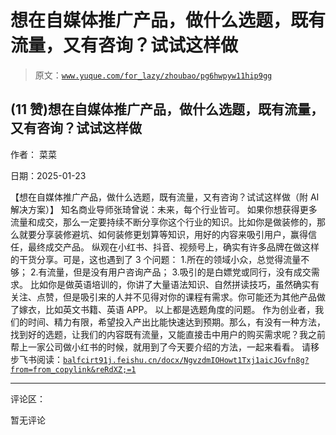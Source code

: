 # 想在自媒体推广产品，做什么选题，既有流量，又有咨询？试试这样做

> 原文：[`www.yuque.com/for_lazy/zhoubao/pg6hwpyw11hip9gg`](https://www.yuque.com/for_lazy/zhoubao/pg6hwpyw11hip9gg)

## (11 赞)想在自媒体推广产品，做什么选题，既有流量，又有咨询？试试这样做

作者： 菜菜

日期：2025-01-23

【想在自媒体推广产品，做什么选题，既有流量，又有咨询？试试这样做（附 AI 解决方案）】 知名商业导师张琦曾说：未来，每个行业皆可。
如果你想获得更多流量和成交，那么一定要持续不断分享你这个行业的知识。比如你是做装修的，那么就要分享装修避坑、如何装修更划算等知识，用好的内容来吸引用户，赢得信任，最终成交产品。
纵观在小红书、抖音、视频号上，确实有许多品牌在做这样的干货分享。可是，这也遇到了 3 个问题： 1.所在的领域小众，总觉得流量不够；
2.有流量，但是没有用户咨询产品； 3.吸引的是白嫖党或同行，没有成交需求。
比如你是做英语培训的，你讲了大量语法知识、自然拼读技巧，虽然确实有关注、点赞，但是吸引来的人并不见得对你的课程有需求。你可能还为其他产品做了嫁衣，比如英文书籍、英语 APP。
以上都是选题角度的问题。
作为创业者，我们的时间、精力有限，希望投入产出比能快速达到预期。那么，有没有一种方法，找到好的选题，让我们的内容既有流量，又能直接击中用户的购买需求呢？我之前帮上一家公司做小红书的时候，就用到了今天要介绍的方法，一起来看看。
请移步飞书阅读：[`balfcirt91j.feishu.cn/docx/NgvzdmIOHowt1Txj1aicJGvfn8g?from=from_copylink&reRdXZ;=1`](https://balfcirt91j.feishu.cn/docx/NgvzdmIOHowt1Txj1aicJGvfn8g?from=from_copylink&reRdXZ;=1)

* * *

评论区：

暂无评论